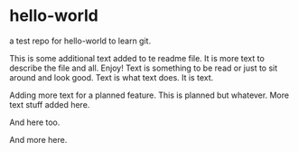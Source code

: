 # hello-world
a test repo for hello-world to learn git.

This is some additional text added to te readme file. It is more text to describe the file and all. Enjoy! Text is something to be read or just to sit around and look good. Text is what text does. It is text.

Adding more text for a planned feature. This is planned but whatever. More text stuff added here.

And here too.

And more here.
